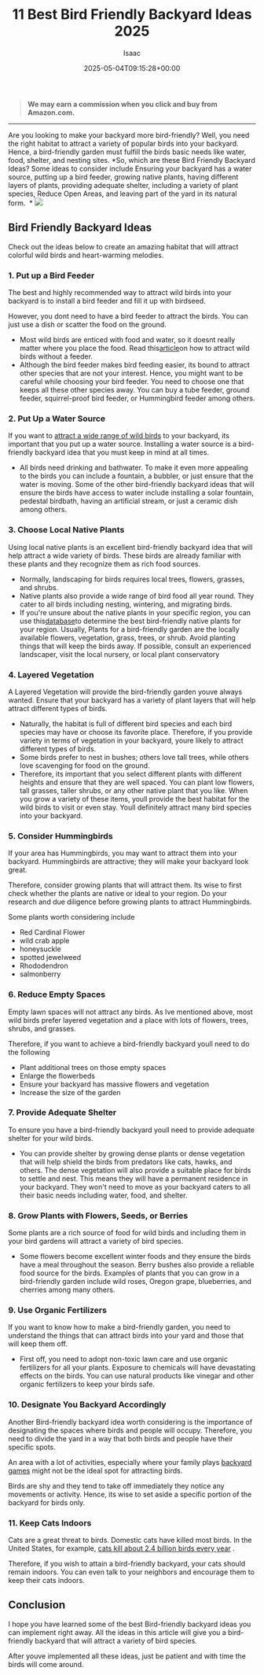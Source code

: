 ﻿---
author: Isaac
layout: post
title: 11 Best Bird Friendly Backyard Ideas 2025
date: '2025-05-04T09:15:28+00:00'
categories:
- Backyard Games
- Guide
tags: []
slug: /bird-friendly-backyard-ideas/
lastmod: 2025-05-07T12:21:26+03:00
---
> **We may earn a commission when you click and buy from Amazon.com.**
>

---
Are you looking to make your backyard more bird-friendly? Well, you need the right habitat to attract a variety of popular birds into your backyard. Hence, a bird-friendly garden must fulfill the birds basic needs like water, food, shelter, and nesting sites.
*So, which are these Bird Friendly Backyard Ideas? Some ideas to consider include Ensuring your backyard has a water source, putting up a bird feeder, growing native plants, having different layers of plants, providing adequate shelter, including a variety of plant species, Reduce Open Areas, and leaving part of the yard in its natural form.  *
![](/assets/img/03/Best-Bird-Friendly-Backyard-Ideas-300x207.jpg)
## Bird Friendly Backyard Ideas
Check out the ideas below to create an amazing habitat that will attract colorful wild birds and heart-warming melodies.
### 1. Put up a Bird Feeder
The best and highly recommended way to attract wild birds into your backyard is to install a bird feeder and fill it up with birdseed.

However, you dont need to have a bird feeder to attract the birds. You can just use a dish or scatter the food on the ground.
- Most wild birds are enticed with food and water, so it doesnt really matter where you place the food. Read this[article](https://birdfeederhub.com/how-to-attract-birds-without-a-feeder/)on how to attract wild birds without a feeder.
- Although the bird feeder makes bird feeding easier, its bound to attract other species that are not your interest.
Hence, you might want to be careful while choosing your bird feeder. You need to choose one that keeps all these other species away. You can buy a tube feeder, ground feeder, squirrel-proof bird feeder, or Hummingbird feeder among others.
### 2. Put Up a Water Source
If you want to
[attract a wide range of wild birds](https://www.birdwatchersdigest.com/bwdsite/solve/howto/ten-birds-attracted-by-water.php)
to your backyard, its important that you put up a water source. Installing a water source is a bird-friendly backyard idea that you must keep in mind at all times.
- All birds need drinking and bathwater. To make it even more appealing to the birds you can include a fountain, a bubbler, or just ensure that the water is moving.
Some of the other bird-friendly backyard ideas that will ensure the birds have access to water include installing a solar fountain, pedestal birdbath, having an artificial stream, or just a ceramic dish among others.
### 3. Choose Local Native Plants
Using local native plants is an excellent bird-friendly backyard idea that will help attract a wide variety of birds. These birds are already familiar with these plants and they recognize them as rich food sources.
- Normally, landscaping for birds requires local trees, flowers, grasses, and shrubs.
- Native plants also provide a wide range of bird food all year round. They cater to all birds including nesting, wintering, and migrating birds.
- If you're unsure about the native plants in your specific region, you can use this[database](https://www.audubon.org/native-plants)to determine the best bird-friendly native plants for your region.
Usually, Plants for a bird-friendly garden are the locally available flowers, vegetation, grass, trees, or shrub. Avoid planting things that will keep the birds away. If possible, consult an experienced landscaper, visit the local nursery, or local plant conservatory
### 4. Layered Vegetation
A Layered Vegetation will provide the bird-friendly garden youve always wanted. Ensure that your backyard has a variety of plant layers that will help attract different types of birds.
- Naturally, the habitat is full of different bird species and each bird species may have or choose its favorite place. Therefore, if you provide variety in terms of vegetation in your backyard, youre likely to attract different types of birds.
- Some birds prefer to nest in bushes; others love tall trees, while others love scavenging for food on the ground.
- Therefore, its important that you select different plants with different heights and ensure that they are well spaced. You can plant low flowers, tall grasses, taller shrubs, or any other native plant that you like.
When you grow a variety of these items, youll provide the best habitat for the wild birds to visit or even stay. Youll definitely attract many bird species into your backyard.
### 5. Consider Hummingbirds
If your area has Hummingbirds, you may want to attract them into your backyard. Hummingbirds are attractive; they will make your backyard look great.

Therefore, consider growing plants that will attract them. Its wise to first check whether the plants are native or ideal to your region. Do your research and due diligence before growing plants to attract Hummingbirds.

Some plants worth considering include
- Red Cardinal Flower
- wild crab apple
- honeysuckle
- spotted jewelweed
- Rhododendron
- salmonberry
### 6. Reduce Empty Spaces
Empty lawn spaces will not attract any birds. As Ive mentioned above, most wild birds prefer layered vegetation and a place with lots of flowers, trees, shrubs, and grasses.

Therefore, if you want to achieve a bird-friendly backyard youll need to do the following
- Plant additional trees on those empty spaces
- Enlarge the flowerbeds
- Ensure your backyard has massive flowers and vegetation
- Increase the size of the garden
### 7. Provide Adequate Shelter
To ensure you have a bird-friendly backyard youll need to provide adequate shelter for your wild birds.
- You can provide shelter by growing dense plants or dense vegetation that will help shield the birds from predators like cats, hawks, and others.
The dense vegetation will also provide a suitable place for birds to settle and nest. This means they will have a permanent residence in your backyard. They won't need to move as your backyard caters to all their basic needs including water, food, and shelter.
### 8. Grow Plants with Flowers, Seeds, or Berries
Some plants are a rich source of food for wild birds and including them in your bird gardens will attract a variety of bird species.
- Some flowers become excellent winter foods and they ensure the birds have a meal throughout the season.
Berry bushes also provide a reliable food source for the birds. Examples of plants that you can grow in a bird-friendly garden include wild roses, Oregon grape, blueberries, and cherries among many others.
### 9. Use Organic Fertilizers
If you want to know how to make a bird-friendly garden, you need to understand the things that can attract birds into your yard and those that will keep them off.
- First off, you need to adopt non-toxic lawn care and use organic fertilizers for all your plants.
Exposure to chemicals will have devastating effects on the birds. You can use natural products like vinegar and other organic fertilizers to keep your birds safe.
### 10. Designate You Backyard Accordingly
Another Bird-friendly backyard idea worth considering is the importance of designating the spaces where birds and people will occupy. Therefore, you need to divide the yard in a way that both birds and people have their specific spots.

An area with a lot of activities, especially where your family plays
[backyard games](https://pestpolicy.com/how-to-play-tetherball/)
might not be the ideal spot for attracting birds.

Birds are shy and they tend to take off immediately they notice any movements or activity. Hence, its wise to set aside a specific portion of the backyard for birds only.
### 11. Keep Cats Indoors
Cats are a great threat to birds. Domestic cats have killed most birds. In the United States, for example,
[cats kill about 2.4 billion birds every year](https://abcbirds.org/program/cats-indoors/cats-and-birds/#:~:text=Predation%20by%20domestic%20cats%20is,of%20millions%20of%20outdoor%20cats.)
.

Therefore, if you wish to attain a bird-friendly backyard, your cats should remain indoors. You can even talk to your neighbors and encourage them to keep their cats indoors.
## Conclusion
I hope you have learned some of the best Bird-friendly backyard ideas you can implement right away. All the ideas in this article will give you a bird-friendly backyard that will attract a variety of bird species.

After youve implemented all these ideas, just be patient and with time the birds will come around.